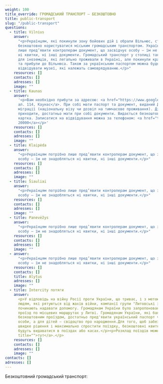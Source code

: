 ```yaml
---
weight: 100
title_override: ГРОМАДСЬКИЙ ТРАНСПОРТ – БЕЗКОШТОВНО
title: public-transport
slug: "/public-transport"
questions:
  - title: Vilnius
    answer:
      "<p>Українцям, які покинули зону бойових дій і обрали Вільнюс, столиця пропонує
      безкоштовно користуватися міським громадським транспортом. Українцям залишиться
      лише пред’явити контролерам документ, що засвідчує особу – їм не знадобляться
      ні квитки, ні інші документи. Громадський транспорт у столиці також буде безкоштовним
      для іноземців, які легально проживали в Україні, але покинули країну через війну
      та прибули до Вільнюса. Також за українським паспортом можна буде безкоштовно
      відвідувати музеї, які належать самоврядуванню.</p>"
    resources: []
    contacts: []
    adresses: []
    image: ""
  - title: Kaunas
    answer:
      '<p>Вам необхідно прибути за адресою: <a href="https://www.google.com/maps/place/Laisv%C4%97s+al.+114,+Kaunas+44253/data=!4m2!3m1!1s0x46e7220c70835701:0xa8d6f940092cf0b8?sa=X&amp;ved=2ahUKEwjHtMyHptL2AhXfAxAIHSxXCYAQ8gF6BAgYEAE">Лайсвес
      ал. 114, Каунас</a>. При собі мати паспорт та документ, виданий Департаментом
      міграції (національну візу чи дозвіл на тимчасове проживання). Дітям не обов''язково
      приходити, достатньо мати при собі документи. Видається безкоштовна транспортна
      картка. Записатися на відвідування можна за телефоном: <a href="tel:880020000">8800
      20000</a></p>'
    resources: []
    contacts: []
    adresses: []
    image: ""
  - title: Klaipėda
    answer:
      "<p>Українцям потрібно лише пред’явити контролерам документ, що засвідчує
      особу – їм не знадобляться ні квитки, ні інші документи.</p>"
    resources: []
    contacts: []
    adresses: []
    image: ""
  - title: Šiauliai
    answer:
      "<p>Українцям потрібно лише пред’явити контролерам документ, що засвідчує
      особу – їм не знадобляться ні квитки, ні інші документи.</p>"
    resources: []
    contacts: []
    adresses: []
    image: ""
  - title: Panevėžys
    answer:
      "<p>Українцям потрібно лише пред’явити контролерам документ, що засвідчує
      особу – їм не знадобляться ні квитки, ні інші документи.</p>"
    resources: []
    contacts: []
    adresses: []
    image: ""
  - answer:
      "<p>Українцям потрібно лише пред’явити контролерам документ, що засвідчує
      особу – їм не знадобляться ні квитки, ні інші документи.</p>"
    resources: []
    contacts: []
    title: Alytus
    adresses: []
    image: ""
  - title: Intercity потяги
    answer:
      <p>У відповідь на війну Росії проти України, що триває, і з метою допомогти
      людям, які рятуються від жахів війни, компанії групи "Литовські залізниці" (LTG)
      починають надавати допомогу. Громадянам України було запропоновано безкоштовний
      проїзд по місцевих маршрутах у Литві. Громадянам України, які бажають скористатися
      безкоштовним проїздом, достатньо пред'явити український паспорт чи посвідчення
      особи, а для дітей – свідоцтво про народження.Для того, щоб забезпечити максимально
      швидке рішення і максимально спростити поїздку, безкоштовні квитки в один кінець
      будуть видаватися в поїздах або касах.</p><p>Розклад поїздів можна знайти <a href="https://bilietas.ltglink.lt/timetable"
      title="">тут</a>.</p>
    resources: []
    contacts: []
    adresses: []
    image: ""
contacts: []
adresses: []
---
```


Безкоштовний громадський транспорт:
